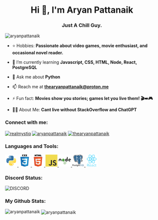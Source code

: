 <h1 align="center">Hi 👋, I'm Aryan Pattanaik</h1>
<h3 align="center">Just A Chill Guy.</h3>

<p align="left"> <img src="https://komarev.com/ghpvc/?username=aryanpattanaik&label=Profile%20views&color=00ff04&style=flat" alt="aryanpattanaik" /> </p>

- ⭐ Hobbies: **Passionate about video games, movie enthusiast, and occasional novel reader.**

- 🌱 I’m currently learning **Javascript, CSS, HTML, Node, React, PostgreSQL**

- 💬 Ask me about **Python**

- 📫 Reach me at **thearyanpattanaik@proton.me**

- ⚡ Fun fact: **Movies show you stories; games let you live them! 🎬➡️🎮**

- 🙋‍♂️ About Me: **Cant live without StackOverflow and ChatGPT**

<h3 align="left">Connect with me:</h3>
<p align="left">
<a href="https://twitter.com/realmystiq" target="blank"><img align="center" src="https://raw.githubusercontent.com/rahuldkjain/github-profile-readme-generator/master/src/images/icons/Social/twitter.svg" alt="realmystiq" height="30" width="40" /></a>
<a href="https://linkedin.com/in/aryanpattanaik" target="blank"><img align="center" src="https://raw.githubusercontent.com/rahuldkjain/github-profile-readme-generator/master/src/images/icons/Social/linked-in-alt.svg" alt="aryanpattanaik" height="30" width="40" /></a>
<a href="https://instagram.com/thearyanpattanaik" target="blank"><img align="center" src="https://raw.githubusercontent.com/rahuldkjain/github-profile-readme-generator/master/src/images/icons/Social/instagram.svg" alt="thearyanpattanaik" height="30" width="40" /></a>
</p>

<h3 align="left">Languages and Tools:</h3>
<p align="left"> <a href="https://www.python.org" target="_blank" rel="noreferrer"> <img src="https://raw.githubusercontent.com/devicons/devicon/master/icons/python/python-original.svg" alt="python" width="40" height="40"/> </a> <a href="https://www.w3schools.com/css/" target="_blank" rel="noreferrer"> <img src="https://raw.githubusercontent.com/devicons/devicon/master/icons/css3/css3-original-wordmark.svg" alt="css3" width="40" height="40"/> </a> <a href="https://www.w3.org/html/" target="_blank" rel="noreferrer"> <img src="https://raw.githubusercontent.com/devicons/devicon/master/icons/html5/html5-original-wordmark.svg" alt="html5" width="40" height="40"/> </a> <a href="https://developer.mozilla.org/en-US/docs/Web/JavaScript" target="_blank" rel="noreferrer"> <img src="https://raw.githubusercontent.com/devicons/devicon/master/icons/javascript/javascript-original.svg" alt="javascript" width="40" height="40"/> </a> <a href="https://nodejs.org" target="_blank" rel="noreferrer"> <img src="https://raw.githubusercontent.com/devicons/devicon/master/icons/nodejs/nodejs-original-wordmark.svg" alt="nodejs" width="40" height="40"/> </a> <a href="https://www.postgresql.org" target="_blank" rel="noreferrer"> <img src="https://raw.githubusercontent.com/devicons/devicon/master/icons/postgresql/postgresql-original-wordmark.svg" alt="postgresql" width="40" height="40"/> </a> <a href="https://reactjs.org/" target="_blank" rel="noreferrer"> <img src="https://raw.githubusercontent.com/devicons/devicon/master/icons/react/react-original-wordmark.svg" alt="react" width="40" height="40"/> </a> </p>

<h3 allign="left">Discord Status:</h3>

![DISCORD](https://discord.c99.nl/widget/theme-4/501027770265239572.png)

<h3 allign="left">My Github Stats:</h3>

<p><img align="left" src="https://github-readme-stats.vercel.app/api/top-langs?username=aryanpattanaik&show_icons=true&locale=en&layout=compact&theme=midnight-purple" alt="aryanpattanaik" /></p>

<p>&nbsp;<img align="center" src="https://github-readme-stats.vercel.app/api?username=aryanpattanaik&show_icons=true&locale=en&theme=midnight-purple" alt="aryanpattanaik" /></p>
